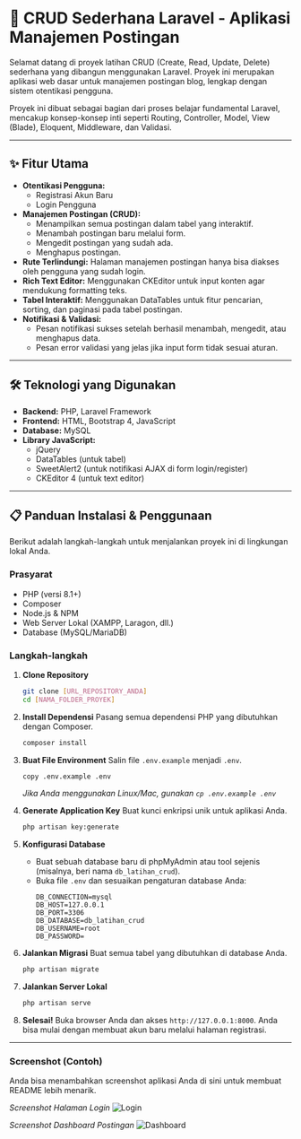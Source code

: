 # 🚀 CRUD Sederhana Laravel - Aplikasi Manajemen Postingan

Selamat datang di proyek latihan CRUD (Create, Read, Update, Delete) sederhana yang dibangun menggunakan Laravel. Proyek ini merupakan aplikasi web dasar untuk manajemen postingan blog, lengkap dengan sistem otentikasi pengguna.

Proyek ini dibuat sebagai bagian dari proses belajar fundamental Laravel, mencakup konsep-konsep inti seperti Routing, Controller, Model, View (Blade), Eloquent, Middleware, dan Validasi.

---

## ✨ Fitur Utama

-   **Otentikasi Pengguna:**
    -   Registrasi Akun Baru
    -   Login Pengguna
-   **Manajemen Postingan (CRUD):**
    -   Menampilkan semua postingan dalam tabel yang interaktif.
    -   Menambah postingan baru melalui form.
    -   Mengedit postingan yang sudah ada.
    -   Menghapus postingan.
-   **Rute Terlindungi:** Halaman manajemen postingan hanya bisa diakses oleh pengguna yang sudah login.
-   **Rich Text Editor:** Menggunakan CKEditor untuk input konten agar mendukung formatting teks.
-   **Tabel Interaktif:** Menggunakan DataTables untuk fitur pencarian, sorting, dan paginasi pada tabel postingan.
-   **Notifikasi & Validasi:**
    -   Pesan notifikasi sukses setelah berhasil menambah, mengedit, atau menghapus data.
    -   Pesan error validasi yang jelas jika input form tidak sesuai aturan.

---

## 🛠️ Teknologi yang Digunakan

-   **Backend:** PHP, Laravel Framework
-   **Frontend:** HTML, Bootstrap 4, JavaScript
-   **Database:** MySQL
-   **Library JavaScript:**
    -   jQuery
    -   DataTables (untuk tabel)
    -   SweetAlert2 (untuk notifikasi AJAX di form login/register)
    -   CKEditor 4 (untuk text editor)

---

## 📋 Panduan Instalasi & Penggunaan

Berikut adalah langkah-langkah untuk menjalankan proyek ini di lingkungan lokal Anda.

### Prasyarat

-   PHP (versi 8.1+)
-   Composer
-   Node.js & NPM
-   Web Server Lokal (XAMPP, Laragon, dll.)
-   Database (MySQL/MariaDB)

### Langkah-langkah

1.  **Clone Repository**
    ```bash
    git clone [URL_REPOSITORY_ANDA]
    cd [NAMA_FOLDER_PROYEK]
    ```

2.  **Install Dependensi**
    Pasang semua dependensi PHP yang dibutuhkan dengan Composer.
    ```bash
    composer install
    ```

3.  **Buat File Environment**
    Salin file `.env.example` menjadi `.env`.
    ```bash
    copy .env.example .env
    ```
    *Jika Anda menggunakan Linux/Mac, gunakan `cp .env.example .env`*

4.  **Generate Application Key**
    Buat kunci enkripsi unik untuk aplikasi Anda.
    ```bash
    php artisan key:generate
    ```

5.  **Konfigurasi Database**
    -   Buat sebuah database baru di phpMyAdmin atau tool sejenis (misalnya, beri nama `db_latihan_crud`).
    -   Buka file `.env` dan sesuaikan pengaturan database Anda:
        ```env
        DB_CONNECTION=mysql
        DB_HOST=127.0.0.1
        DB_PORT=3306
        DB_DATABASE=db_latihan_crud
        DB_USERNAME=root
        DB_PASSWORD=
        ```

6.  **Jalankan Migrasi**
    Buat semua tabel yang dibutuhkan di database Anda.
    ```bash
    php artisan migrate
    ```

7.  **Jalankan Server Lokal**
    ```bash
    php artisan serve
    ```

8.  **Selesai!**
    Buka browser Anda dan akses `http://127.0.0.1:8000`. Anda bisa mulai dengan membuat akun baru melalui halaman registrasi.

---

### Screenshot (Contoh)

Anda bisa menambahkan screenshot aplikasi Anda di sini untuk membuat README lebih menarik.

*Screenshot Halaman Login*
![Login](https://i.imgur.com/your-login-image.png)

*Screenshot Dashboard Postingan*
![Dashboard](https://i.imgur.com/your-dashboard-image.png)
